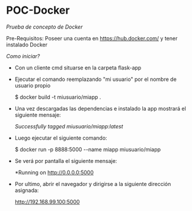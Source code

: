 # POC-Docker

*Prueba de concepto de Docker*

Pre-Requisitos: Poseer una cuenta en https://hub.docker.com/ y tener instalado Docker

*Como iniciar?*

- Con un cliente cmd situarse en la carpeta flask-app
- Ejecutar el comando reemplazando "mi usuario" por el nombre de usuario propio

    $ docker build -t miusuario/miapp . 

- Una vez descargadas las dependencias e instalado la app mostrará el siguiente mensaje:
  
    *Successfully tagged miusuario/miapp:latest*
    
- Luego ejecutar el siguiente comando:

    $ docker run -p 8888:5000 --name miapp miusuario/miapp
    
- Se verá por pantalla el siguiente mensaje:

    *Running on http://0.0.0.0:5000
    
- Por ultimo, abrir el navegador y dirigirse a la siguiente dirección asignada:

    http://192.168.99.100:5000
    


